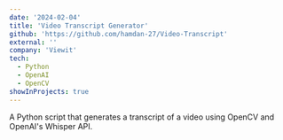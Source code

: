 ```yaml
---
date: '2024-02-04'
title: 'Video Transcript Generator'
github: 'https://github.com/hamdan-27/Video-Transcript'
external: ''
company: 'Viewit'
tech:
  - Python
  - OpenAI
  - OpenCV
showInProjects: true
---
```


A Python script that generates a transcript of a video using OpenCV and OpenAI's Whisper API.
